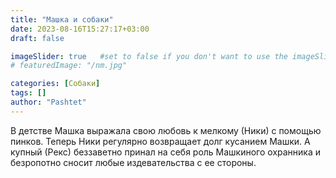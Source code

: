 ```yaml
---
title: "Машка и собаки"
date: 2023-08-16T15:27:17+03:00
draft: false

imageSlider: true   #set to false if you don't want to use the imageSlider but a featuredImage
# featuredImage: "/nm.jpg"

categories: [Собаки]
tags: []
author: "Pashtet"
---
```

В детстве Машка выражaла свою любовь к мелкому (Ники) с помощью пинков. Теперь Ники регулярно возвращает долг кусанием Машки. А купный (Рекс) беззаветно принал на себя роль Машкиного охранника и безpопотно сносит любые издевательства с ее стороны.
